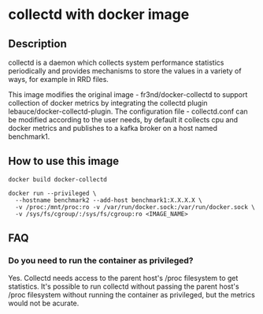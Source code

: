# collectd with docker image

## Description

collectd is a daemon which collects system performance statistics periodically
and provides mechanisms to store the values in a variety of ways, for example 
in RRD files.

This image modifies the original image - fr3nd/docker-collectd to support collection of docker metrics by integrating the collectd plugin lebauce/docker-collectd-plugin. The configuration file - collectd.conf can be modified according to the user needs, by
default it collects cpu and docker metrics and publishes to a kafka broker on a host named benchmark1.

## How to use this image

```
docker build docker-collectd

docker run --privileged \
  --hostname benchmark2 --add-host benchmark1:X.X.X.X \
  -v /proc:/mnt/proc:ro -v /var/run/docker.sock:/var/run/docker.sock \
  -v /sys/fs/cgroup/:/sys/fs/cgroup:ro <IMAGE_NAME>
```

## FAQ

### Do you need to run the container as privileged?

Yes. Collectd needs access to the parent host's /proc filesystem to get
statistics. It's possible to run collectd without passing the parent host's
/proc filesystem without running the container as privileged, but the metrics
would not be acurate.

